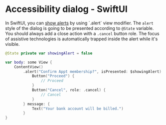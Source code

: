 # Accessibility dialog - SwiftUI

In SwiftUI, you can [show alerts](https://developer.apple.com/documentation/swiftui/view/alert(_:ispresented:presenting:actions:message:)-8584l) by using `.alert` view modifier. The `alert` style of the dialog is going to be presented according to `@State` variable. You should always add a close action with a `.cancel` button role. The focus of assistive technologies is automatically trapped inside the alert while it's visible.

```swift
@State private var showingAlert = false

var body: some View {
    ContentView()
        .alert("Confirm Appt membership?", isPresented: $showingAlert) {
            Button("Proceed") {
                // Proceed
            }
            Button("Cancel", role: .cancel) {
                // Cancel
            }
        } message: {
            Text("Your bank account will be billed.")
        }
}
```
